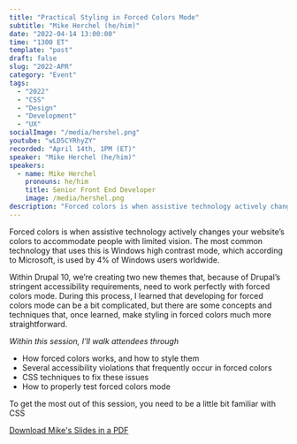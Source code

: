 ```yaml
---
title: "Practical Styling in Forced Colors Mode"
subtitle: "Mike Herchel (he/him)"
date: "2022-04-14 13:00:00"
time: "1300 ET"
template: "post"
draft: false
slug: "2022-APR"
category: "Event"
tags:
  - "2022"
  - "CSS"
  - "Design"
  - "Development"
  - "UX"
socialImage: "/media/hershel.png"
youtube: "wLD5CYRhyZY"
recorded: "April 14th, 1PM (ET)"
speaker: "Mike Herchel (he/him)"
speakers:
  - name: Mike Herchel
    pronouns: he/him
    title: Senior Front End Developer
    image: /media/hershel.png
description: "Forced colors is when assistive technology actively changes your website’s colors to accommodate people with limited vision. The most common technology that uses this is Windows high contrast mode, which according to Microsoft, is used by 4% of Windows users worldwide."
---
```

Forced colors is when assistive technology actively changes your website’s colors to accommodate people with limited vision. The most common technology that uses this is Windows high contrast mode, which according to Microsoft, is used by 4% of Windows users worldwide.

Within Drupal 10, we’re creating two new themes that, because of Drupal’s stringent accessibility requirements, need to work perfectly with forced colors mode. During this process, I learned that developing for forced colors mode can be a bit complicated, but there are some concepts and techniques that, once learned, make styling in forced colors much more straightforward.

*Within this session, I’ll walk attendees through*

- How forced colors works, and how to style them
- Several accessibility violations that frequently occur in forced colors
- CSS techniques to fix these issues
- How to properly test forced colors mode

To get the most out of this session, you need to be a little bit familiar with CSS

[Download Mike's Slides in a PDF](https://drive.google.com/file/d/1TnA3K5qB2PB1ddSjbhkXxDHeJijsn9IU/view)
